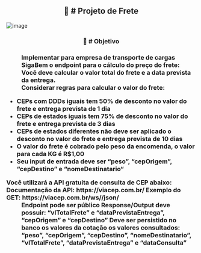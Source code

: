  <h2 align="center">🚀 # Projeto de Frete</h2>

![image](https://user-images.githubusercontent.com/48605830/152583270-ba24ad67-a746-42c2-b0fd-7ecf31aa5fa7.png)

<h3 align="center"> 📑 # Objetivo<h3>
 
 <dl>
<dd>Implementar para empresa de transporte de cargas SigaBem o endpoint para o cálculo do preço do frete:</dd>

<dd>Você deve calcular o valor total do frete e a data prevista da entrega.</dd>

<dd>Considerar regras para calcular o valor do frete:</dd>

- CEPs com DDDs iguais tem 50% de desconto no valor do frete e entrega prevista de 1 dia
- CEPs de estados iguais tem 75% de desconto no valor do frete e entrega prevista de 3 dias
- CEPs de estados diferentes não deve ser aplicado o desconto no valor do frete e entrega prevista de 10 dias
- O valor do frete é cobrado pelo peso da encomenda, o valor para cada KG é R$1,00
- Seu input de entrada deve ser “peso”, “cepOrigem”, “cepDestino” e “nomeDestinatario“

<dt>Você utilizará a API gratuita de consulta de CEP abaixo: Documentação da API: https://viacep.com.br/ Exemplo do GET: https://viacep.com.br/ws/<CEP_A_CONSULTAR>/json/</dt>

<dd>Endpoint pode ser público Response/Output deve possuir: “vlTotalFrete” e “dataPrevistaEntrega”, “cepOrigem” e “cepDestino” Deve ser persistido no banco os valores da cotação os valores consultados: “peso”, “cepOrigem”, “cepDestino”, “nomeDestinatario”, “vlTotalFrete”, “dataPrevistaEntrega” e “dataConsulta”</dd>
 </dl>
